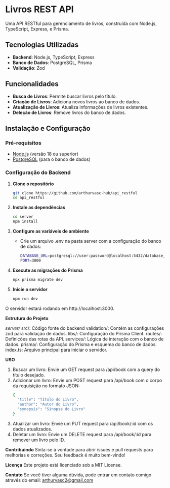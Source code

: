 # Livros REST API

Uma API RESTful para gerenciamento de livros, construída com Node.js, TypeScript, Express, e Prisma.

## Tecnologias Utilizadas

- **Backend**: Node.js, TypeScript, Express
- **Banco de Dados**: PostgreSQL, Prisma
- **Validação**: Zod

## Funcionalidades

- **Busca de Livros**: Permite buscar livros pelo título.
- **Criação de Livros**: Adiciona novos livros ao banco de dados.
- **Atualização de Livros**: Atualiza informações de livros existentes.
- **Deleção de Livros**: Remove livros do banco de dados.

## Instalação e Configuração

### Pré-requisitos

- [Node.js](https://nodejs.org/) (versão 18 ou superior)
- [PostgreSQL](https://www.postgresql.org/) (para o banco de dados)

### Configuração do Backend

1. **Clone o repositório**

   ```bash
   git clone https://github.com/arthurvasc-hub/api_restful
   cd api_restful
2. **Instale as dependências**
   ```bash
   cd server
   npm install
3. **Configure as variáveis de ambiente**
   - Crie um arquivo .env na pasta server com a configuração do banco de dados:
     ```bash
     DATABASE_URL=postgresql://user:password@localhost:5432/database_name
     PORT=3000
4. **Execute as migrações do Prisma**
   ```bash
   npx prisma migrate dev
5. **Inicie o servidor**
   ```bash
   npm run dev
 O servidor estará rodando em http://localhost:3000.


**Estrutura do Projeto**

*server/*
src/: Código fonte do backend
validation/: Contém as configurações zod para validação de dados.
libs/: Configuração do Prisma Client.
routes/: Definições das rotas da API.
services/: Lógica de interação com o banco de dados.
prisma/: Configuração do Prisma e esquema do banco de dados.
index.ts: Arquivo principal para iniciar o servidor.

   
**USO**

1. Buscar um livro: Envie um GET request para /api/book com a query do título desejado.
2. Adicionar um livro: Envie um POST request para /api/book com o corpo da requisição no formato JSON:
   ```bash
   {
     "title": "Título do Livro",
     "author": "Autor do Livro",
     "synopsis": "Sinopse do Livro"
   }
3. Atualizar um livro: Envie um PUT request para /api/book/:id com os dados atualizados.
4. Deletar um livro: Envie um DELETE request para /api/book/:id para remover um livro pelo ID.

**Contribuindo**
Sinta-se à vontade para abrir issues e pull requests para melhorias e correções. Seu feedback é muito bem-vindo!

**Licença**
Este projeto está licenciado sob a MIT License.

**Contato**
Se você tiver alguma dúvida, pode entrar em contato comigo através do email: arthurvasc2@gmail.com






